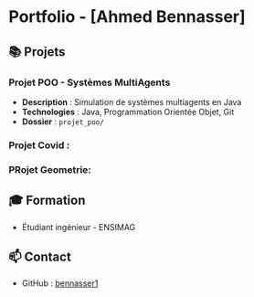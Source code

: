 # Portfolio - [Ahmed Bennasser]

## 📚 Projets

### Projet POO - Systèmes MultiAgents
- **Description** : Simulation de systèmes multiagents en Java
- **Technologies** : Java, Programmation Orientée Objet, Git
- **Dossier** : `projet_poo/`

### Projet Covid :

### PRojet Geometrie:



## 🎓 Formation
- Étudiant  ingénieur - ENSIMAG

## 📫 Contact
- GitHub : [bennasser1](https://github.com/bennasser-eng/portfolio-bennasser)

